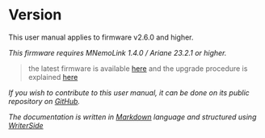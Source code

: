 # Version  
This user manual applies to firmware v2.6.0 and higher.

_This firmware requires MNemoLink 1.4.0 / Ariane 23.2.1 or higher._
> the latest firmware is available [here](https://github.com/SebKister/Mnemo-V2/releases) and 
> the upgrade procedure is explained [here](Firmware-Upgrade.md)
>
 _If you wish to contribute to this user manual, it can be done on its public repository on [GitHub](https://github.com/SebKister/MNemoV2Documentation)._

 _The documentation is written in [Markdown](https://www.markdownguide.org/) language and structured using [WriterSide](https://www.jetbrains.com/writerside/)_
